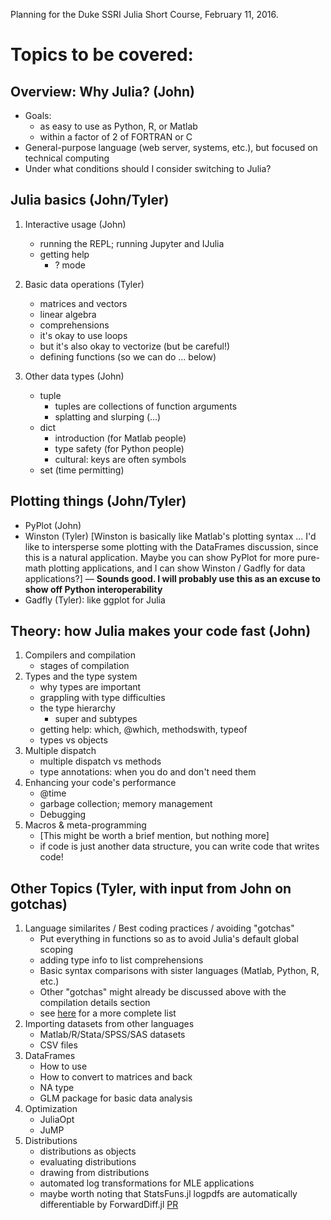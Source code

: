 Planning for the Duke SSRI Julia Short Course, February 11, 2016.

# Topics to be covered:
## Overview: Why Julia? (John)
- Goals:
    - as easy to use as Python, R, or Matlab
    - within a factor of 2 of FORTRAN or C
- General-purpose language (web server, systems, etc.), but focused on technical computing
- Under what conditions should I consider switching to Julia?

## Julia basics (John/Tyler)
1. Interactive usage (John)
    - running the REPL; running Jupyter and IJulia
    - getting help
        - ? mode

2. Basic data operations (Tyler)
    - matrices and vectors
    - linear algebra
    - comprehensions
    - it's okay to use loops
    - but it's also okay to vectorize (but be careful!)
    - defining functions (so we can do ... below)

3. Other data types (John)
    - tuple
        - tuples are collections of function arguments
        - splatting and slurping (...)
    - dict
        - introduction (for Matlab people)
        - type safety (for Python people)
        - cultural: keys are often symbols
    - set (time permitting)

## Plotting things (John/Tyler)
- PyPlot (John)
- Winston (Tyler) [Winston is basically like Matlab's plotting syntax ... I'd like to intersperse some plotting with the DataFrames discussion, since this is a natural application. Maybe you can show PyPlot for more pure-math plotting applications, and I can show Winston / Gadfly for data applications?] &mdash; **Sounds good. I will probably use this as an excuse to show off Python interoperability**
- Gadfly (Tyler): like ggplot for Julia

## Theory: how Julia makes your code fast (John)
1. Compilers and compilation
    - stages of compilation
2. Types and the type system
    - why types are important
    - grappling with type difficulties
    - the type hierarchy
        - super and subtypes
    - getting help: which, @which, methodswith, typeof
    - types vs objects
3. Multiple dispatch
    - multiple dispatch vs methods
    - type annotations: when you do and don't need them
4. Enhancing your code's performance
    - @time
    - garbage collection; memory management
    - Debugging
5. Macros & meta-programming
    - [This might be worth a brief mention, but nothing more]
    - if code is just another data structure, you can write code that writes code!

## Other Topics (Tyler, with input from John on gotchas)
1. Language similarites / Best coding practices / avoiding "gotchas"
    - Put everything in functions so as to avoid Julia's default global scoping
    - adding type info to list comprehensions
    - Basic syntax comparisons with sister languages (Matlab, Python, R, etc.)
    - Other "gotchas" might already be discussed above with the compilation details section
    - see [here](http://docs.julialang.org/en/release-0.4/manual/performance-tips/) for a more complete list
2. Importing datasets from other languages
    - Matlab/R/Stata/SPSS/SAS datasets
    - CSV files
3. DataFrames
    - How to use
    - How to convert to matrices and back
    - NA type
    - GLM package for basic data analysis
4. Optimization
    - JuliaOpt
    - JuMP
5. Distributions
    - distributions as objects
    - evaluating distributions
    - drawing from distributions
    - automated log transformations for MLE applications
    - maybe worth noting that StatsFuns.jl logpdfs are automatically differentiable by ForwardDiff.jl [PR](https://github.com/JuliaDiff/ForwardDiff.jl/pull/73)
